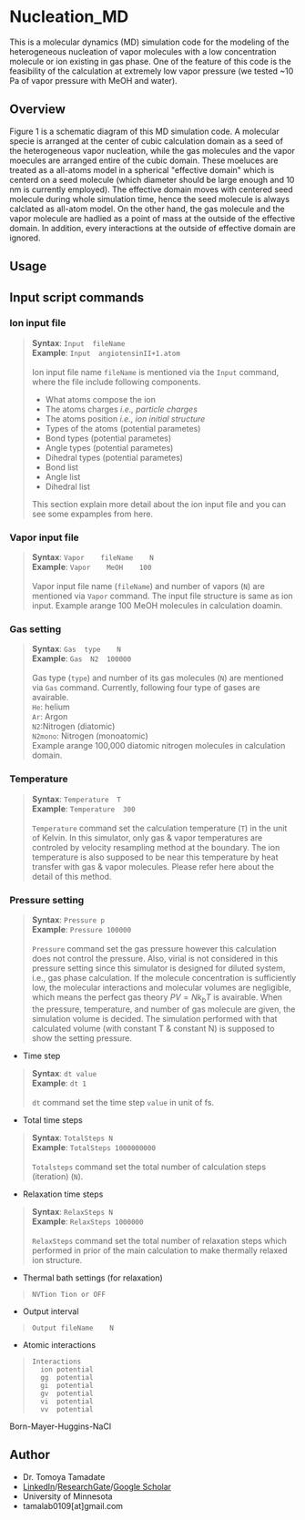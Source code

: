 # Nucleation_MD
This is a molecular dynamics (MD) simulation code for the modeling of the heterogeneous nucleation of vapor molecules with a low concentration molecule or ion existing in gas phase.  One of the feature of this code is the feasibility of the calculation at extremely low vapor pressure (we tested ~10 Pa of vapor pressure with MeOH and water).
## Overview
Figure 1 is a schematic diagram of this MD simulation code.  A molecular specie is arranged at the center of cubic calculation domain as a seed of the heterogeneous vapor nucleation, while the gas molecules and the vapor moecules are arranged entire of the cubic domain. These moeluces are treated as a all-atoms model in a spherical "effective domain" which is centerd on a seed molecule (which diameter should be large enough and 10 nm is currently employed).  The effective domain moves with centered seed molecule during whole simulation time, hence the seed molecule is always calclated as all-atom model. On the other hand, the gas molecule and the vapor molecule are hadlied as a point of mass at the outside of the effective domain.  In addition, every interactions at the outside of effective domain are ignored.  
## Usage

## Input script commands
### Ion input file
>**Syntax**:  `Input  fileName`  
**Example**:  `Input  angiotensinII+1.atom`<br><br>
>Ion input file name `fileName` is mentioned via the `Input` command, where the file include following components.
> - What atoms compose the ion
> - The atoms charges *i.e., particle charges*
> - The atoms position *i.e., ion initial structure*
> - Types of the atoms (potential parametes)
> - Bond types (potential parametes)
> - Angle types (potential parametes)
> - Dihedral types (potential parametes)
> - Bond list
> - Angle list
> - Dihedral list  
>  
> This section explain more detail about the ion input file and you can see some expamples from here.

### Vapor input file
>**Syntax**:  `Vapor	fileName	N`  
**Example**:  `Vapor	MeOH	100`<br><br>
>Vapor input file name (`fileName`) and number of vapors (`N`) are mentioned via `Vapor` command.  The input file structure is same as ion input.  Example arange 100 MeOH molecules in calculation doamin.
### Gas setting
>**Syntax**:  `Gas	type	N`  
**Example**:  `Gas	N2	100000`<br><br>
>Gas type (`type`) and number of its gas molecules (`N`) are mentioned via `Gas` command.  Currently, following four type of gases are avairable.  
>`He`: helium  
>`Ar`: Argon  
>`N2`:Nitrogen (diatomic)  
>`N2mono`: Nitrogen (monoatomic)  
Example arange 100,000 diatomic nitrogen molecules in calculation domain.
### Temperature
>**Syntax**:  `Temperature	T`  
**Example**:  `Temperature  300`<br><br>
>`Temperature` command set the calculation temperature (`T`) in the unit of Kelvin.  In this simulator, only gas & vapor temperatures are controled by velocity resampling method at the boundary.  The ion temperature is also supposed to be near this temperature by heat transfer with gas & vapor molecules.  Please refer here about the detail of this method.
### Pressure setting
>**Syntax**:  `Pressure	p`  
**Example**:  `Pressure 100000`<br><br>
>`Pressure` command set the gas pressure however this calculation does not control the pressure.  Also, virial is not considered in this pressure setting since this simulator is designed for diluted system, i.e., gas phase calculation.  If the molecule concentration is sufficiently low, the molecular interactions and molecular volumes are negligible, which means the perfect gas theory $PV=Nk_bT$ is avairable.  When the pressure, temperature, and number of gas molecule are given, the simulation volume is decided.  The simulation performed with that calculated volume (with constant T & constant N) is supposed to show the setting pressure.
* Time step
>**Syntax**:  `dt value`  
**Example**:  `dt 1`<br><br>
>`dt` command set the time step `value` in unit of fs.
* Total time steps
>**Syntax**:  `TotalSteps N`  
**Example**:  `TotalSteps 1000000000`<br><br>
>`Totalsteps` command set the total number of calculation steps (iteration) (`N`).
* Relaxation time steps
>**Syntax**:  `RelaxSteps N`  
**Example**:  `RelaxSteps 1000000`<br><br>
>`RelaxSteps` command set the total number of relaxation steps which performed in prior of the main calculation to make thermally relaxed ion structure.
* Thermal bath settings (for relaxation)
>```
>NVTion	Tion or OFF
>```
* Output interval
>```
>Output	fileName	N
>```
* Atomic interactions
>```
>Interactions
>	ion	potential
>	gg	potential
>	gi	potential
>	gv	potential
>	vi	potential
>	vv	potential
>```
Born-Mayer-Huggins-NaCl

## Author
* Dr. Tomoya Tamadate
* [LinkedIn](https://www.linkedin.com/in/tomoya-tamadate-953673142/)/[ResearchGate](https://www.researchgate.net/profile/Tomoya-Tamadate)/[Google Scholar](https://scholar.google.com/citations?user=XXSOgXwAAAAJ&hl=ja)
* University of Minnesota
* tamalab0109[at]gmail.com
